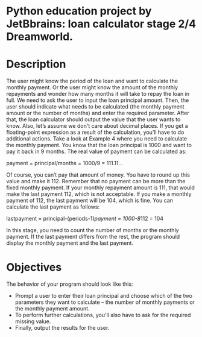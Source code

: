 # Python education project by JetBbrains: loan calculator stage 2/4 Dreamworld.

# Description
The user might know the period of the loan and want to calculate the monthly payment. Or the user might know the amount of the monthly repayments and wonder how many months it will take to repay the loan in full.
We need to ask the user to input the loan principal amount. Then, the user should indicate what needs to be calculated (the monthly payment amount or the number of months) and enter the required parameter. After that, the loan calculator should output the value that the user wants to know.
Also, let’s assume we don't care about decimal places. If you get a floating-point expression as a result of the calculation, you’ll have to do additional actions. Take a look at Example 4 where you need to calculate the monthly payment. You know that the loan principal is 1000 and want to pay it back in 9 months. The real value of payment can be calculated as:

payment = principal/months = 1000/9 = 111.11...

Of course, you can’t pay that amount of money. You have to round up this value and make it 112. Remember that no payment can be more than the fixed monthly payment. If your monthly repayment amount is 111, that would make the last payment 112, which is not acceptable. If you make a monthly payment of 112, the last payment will be 104, which is fine. You can calculate the last payment as follows:

lastpayment = principal-(periods-1)*payment = 1000-8*112 = 104

In this stage, you need to count the number of months or the monthly payment. If the last payment differs from the rest, the program should display the monthly payment and the last payment.

# Objectives
The behavior of your program should look like this:
* Prompt a user to enter their loan principal and choose which of the two parameters they want to calculate – the number of monthly payments or the monthly payment amount.
* To perform further calculations, you'll also have to ask for the required missing value.
* Finally, output the results for the user.
